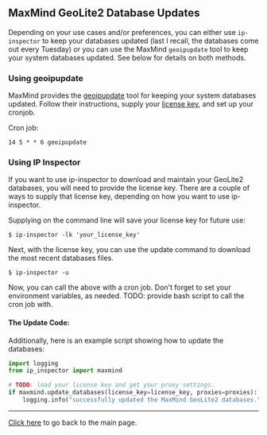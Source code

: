 ## MaxMind GeoLite2 Database Updates

Depending on your use cases and/or preferences, you can either use `ip-inspector` to keep your databases updated (last I recall, the databases come out every Tuesday) or you can use the MaxMind `geoipupdate` tool to keep your system databases updated. See below for details on both methods.

### Using geoipupdate

MaxMind provides the [geoipupdate](https://dev.maxmind.com/geoip/geoipupdate/) tool for keeping your system databases updated. Follow their instructions, supply your [license key](https://www.maxmind.com/en/geolite2/signup), and set up your cronjob.

Cron job:

```
14 5 * * 6 geoipupdate
```

### Using IP Inspector

 If you want to use ip-inspector to download and maintain your GeoLite2 databases, you will need to provide the license key. There are a couple of ways to supply that license key, depending on how you want to use ip-inspector.

Supplying on the command line will save your license key for future use:

```console
$ ip-inspector -lk 'your_license_key'
```

Next, with the license key, you can use the update command to download the most recent databases files.

```
$ ip-inspector -u
```

Now, you can call the above with a cron job. Don't forget to set your environment variables, as needed. TODO: provide bash script to call the cron job with.

#### The Update Code:

Additionally, here is an example script showing how to update the databases:

```python
import logging
from ip_inspector import maxmind

# TODO: load your license key and get your proxy settings.
if maxmind.update_databases(license_key=license_key, proxies=proxies):
    logging.info("successfully updated the MaxMind GeoLite2 databases.")
```

---
[Click here](../../readme.md) to go back to the main page.